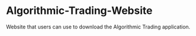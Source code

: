 # Algorithmic-Trading-Website
Website that users can use to download the Algorithmic Trading application.
